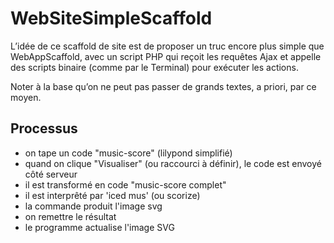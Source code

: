 # WebSiteSimpleScaffold

L’idée de ce scaffold de site est de proposer un truc encore plus simple que WebAppScaffold, avec un script PHP qui reçoit les requêtes Ajax et appelle des scripts binaire (comme par le Terminal) pour exécuter les actions.

Noter à la base qu’on ne peut pas passer de grands textes, a priori, par ce moyen.

## Processus

* on tape un code "music-score" (lilypond simplifié)
* quand on clique "Visualiser" (ou raccourci à définir), le code est envoyé côté serveur
* il est transformé en code "music-score complet"
* il est interprêté par 'iced mus' (ou scorize)
* la commande produit l'image svg
* on remettre le résultat
* le programme actualise l'image SVG
